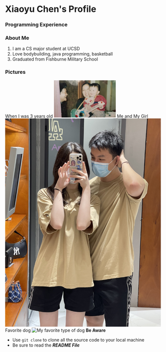 # **Xiaoyu Chen's Profile**
### Programming Experience


### About Me
1. I am a CS major student at UCSD
2. Love bodybuilding, java programming, basketball
3. Graduated from Fishburne Military School

### Pictures
When I was 3 years old
<img src="IMG_2608.jpeg" alt="my pic" width="200"/>
Me and My Girl
![Me and My Girl](IMG_3479.jpeg)
Favorite dog
![My favorite type of dog](https://images.pexels.com/photos/1108099/pexels-photo-1108099.jpeg?cs=srgb&dl=pexels-chevanon-photography-1108099.jpg&fm=jpg)
**Be Aware**
- Use `git clone` to clone all the source code to your local machine
- Be sure to read the ***README File***
